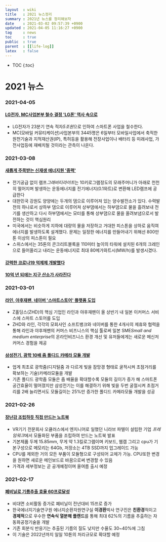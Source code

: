 ```yaml
---
layout  : wiki
title   : 2021 뉴스정리 
summary : 2021년 뉴스를 정리해보자 
date    : 2021-03-02 09:57:39 +0900
updated : 2021-04-05 11:16:27 +0900
tag     : news
toc     : true
public  : true
parent  : [[life-log]] 
latex   : false
---
```

* TOC
{:toc}

# 2021 뉴스
### 2021-04-05
#### [LG전자, MC사업본부 철수 결정 'LG폰' 역사 속으로](http://news.tf.co.kr/read/economy/1852190.htm)
* LG전자가 23분기 연속 적자*5조원*으로 인하여 스마트폰 사업을 철수한다.
* MC(모바일 커뮤티케이션)사업본부의 3445명은 6일부터 모바일사업에서 축적한 원천기술과 지적재산권(IP), 특허등을 활용해 전장사업이나 배터리 등 미래사업, 가전사업등에 재배치될 것이라는 관측이 나온다.


### 2021-03-08
#### [새롭게 주목받는 신재생 에너지원 '중력'](https://www.sciencetimes.co.kr/news/%ec%83%88%eb%a1%ad%ea%b2%8c-%ec%a3%bc%eb%aa%a9%eb%b0%9b%eb%8a%94-%ec%8b%a0%ec%9e%ac%ec%83%9d-%ec%97%90%eb%84%88%ec%a7%80%ec%9b%90-%ec%a4%91%eb%a0%a5/)
* 전기공급 없이 램프*그래비티라이트*는 10키로그램정도의 모래주머니가 아래로 천천히 떨어지며 발생하는 운동에너지를 전기에너지(0.1와트)로 변환해 LED램프에 공급한다
* 대한민국 강원도 양양에는 두개의 댐으로 이루어져 있는 양수발전소가 있다. 수력발전의 하나로서 상하부 댐으로 이루어져 상부댐에서는 하부댐으로 물을 흘려보내 전기를 생산하고 다시 하부댐에서는 모터를 통해 상부댐으로 물을 올려보냄으로서 발전하는 것이 핵심원리
* 미국에서는 비슷하게 지하에 대량의 물을 저장하고 거대한 피스톤을 상하로 움직여 에너지를 발생하도록 설계했다. 문제는 일정한 에너지를 만들어내기 위해선 800만톤 이상의 피스톤이 필요
* 스위스에서는 35톤의 콘크리트블록을 110미터 높이의 타워에 설치된 6개의 크레인으로 들어올리고 내리는 운동에너지로 최대 80메가와트시(MW/h)를 발생시겼다.

#### [강력한 코로나19 억제제 개발했다](https://www.sciencetimes.co.kr/news/%ea%b0%95%eb%a0%a5%ed%95%9c-%ec%bd%94%eb%a1%9c%eb%82%9819-%ec%96%b5%ec%a0%9c%ec%a0%9c-%ea%b0%9c%eb%b0%9c%ed%96%88%eb%8b%a4/)

#### [10억 년 되에는 지구 산소가 사라진다](https://www.sciencetimes.co.kr/news/10%ec%96%b5-%eb%85%84-%eb%92%a4%ec%97%90%eb%8a%94-%ec%a7%80%ea%b5%ac-%ec%82%b0%ec%86%8c%ea%b0%80-%ec%82%ac%eb%9d%bc%ec%a7%84%eb%8b%a4/)

### 2021-03-01
#### [라인, 야후재팬, 네이버 '스마트스토어' 플랫폼 도입](https://zdnet.co.kr/view/?no=20210301155747)
* Z홀딩스(ZHD)의 핵심 기업인 라인과 야후재팬이 올 상반기 내 일본 이커머스 서비스에 스마트 스토어를 도입
* ZHD와 라인, 각각의 모회사인 소프트뱅크와 네이버를 통한 4개사의 제휴와 협력을 통해 라인과 야후재팬의 커머스 비즈니스의 핵심 툴로써 일본 SME*Small and medium enterprise*의 온라인비즈니스 환경 개선 및 유저들에게는 새로운 메신저 커머스 경험을 제공

#### [삼성전기, 광학 10배 줌 폴디드 카메라 모듈 개발](https://zdnet.co.kr/view/?no=20210301095803)
* 업계 최초로 광학줌(디지털줌 과 다르게 빛을 잠망경 형태로 굴적시켜 초점거리를 확보하는 기술)카메라모듈을 개발
* 기존 폴디드 광학줌 모듈은 줌 배율을 확대할수록 모듈의 길이가 증가 해 스마트폰 공간효율이 떨어졌지만 삼성전기는 이를 해결하기 위해 빛을 두번 굴절시켜 초점거리를 2배 늘리면서도 모듈길이는 25%만 증가한 폴디드 카메라모듈 개발을 성공

### 2021-02-26
#### [장난감 조립하듯 직접 만드는 노트북](https://blog.naver.com/tech-plus/222257283423)
* VR기기 전문회사 오큘러스에서 엔지니어로 일했던 니라브 파텔이 설립한 기업 *프레임워크*에서 모듈화된 부품을 조립하여 만드는 노트북 발표
* 기본제품 두께 15.85mm, 무게 약 1.3킬로그램이며 키보드, 웹캠 그리고 cpu가 기본구성으로 메모리는 64Gb, 저장소는 4TB SSD까지 업그레이드 가능
* CPU를 제외한 거의 모든 부품이 모듈형으로 구성되어 교체가 가능. CPU또한 변경을 원하면 새로운 메인보드로 바꿈으로써 변경할 수 있음
* 가격과 세부정보는 곧 공개예정이며 올여름 출시 예정

### 2021-02-17
#### [폐비닐로 기름추출 효율 60프로달성](https://blog.naver.com/energium/222247028914)
* 비대면 소비활동 증가로 폐비닐이 전년대비 15프로 증가
* 한국에너지기술연구원 에너지순환자원연구실 **이경환**박사 연구진은 **친환경**적이고 **경제적**으로 우수한 **연속식 열분해 플랜드**를 통해 최대 62%의 기름을 추출하는 자동화공정기술을 개발
* 기존 회분식 반응기는 추출된 기름의 질도 낮지만 수율도 30~40%에 그침
* 이 기술은 2022년까지 일일 10톤의 처리규모로 확대할 예정
